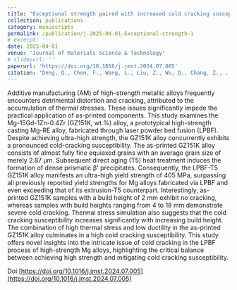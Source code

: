 ```yaml
---
title: "Exceptional strength paired with increased cold cracking susceptibility in laser powder bed fusion of a Mg-RE alloy"
collection: publications
category: manuscripts
permalink: /publication/j-2025-04-01-Exceptional-strength-1
# excerpt: ''
date: 2025-04-01
venue: 'Journal of Materials Science & Technology'
# slidesurl: ''
paperurl: 'https://doi.org/10.1016/j.jmst.2024.07.005'
citation: 'Deng, Q., Chen, F., Wang, L., Liu, Z., Wu, Q., Chang, Z., ... & Ding, W. (2025). Exceptional strength paired with increased cold cracking susceptibility in laser powder bed fusion of a Mg-RE alloy. Journal of Materials Science & Technology, 213, 300-314.'
---
```


Additive manufacturing (AM) of high-strength metallic alloys frequently encounters detrimental distortion and cracking, attributed to the accumulation of thermal stresses. These issues significantly impede the practical application of as-printed components. This study examines the Mg-15Gd-1Zn-0.4Zr (GZ151K, wt.%) alloy, a prototypical high-strength casting Mg-RE alloy, fabricated through laser powder bed fusion (LPBF). Despite achieving ultra-high strength, the GZ151K alloy concurrently exhibits a pronounced cold-cracking susceptibility. The as-printed GZ151K alloy consists of almost fully fine equiaxed grains with an average grain size of merely 2.87 µm. Subsequent direct aging (T5) heat treatment induces the formation of dense prismatic β' precipitates. Consequently, the LPBF-T5 GZ151K alloy manifests an ultra-high yield strength of 405 MPa, surpassing all previously reported yield strengths for Mg alloys fabricated via LPBF and even exceeding that of its extrusion-T5 counterpart. Interestingly, as-printed GZ151K samples with a build height of 2 mm exhibit no cracking, whereas samples with build heights ranging from 4 to 18 mm demonstrate severe cold cracking. Thermal stress simulation also suggests that the cold cracking susceptibility increases significantly with increasing build height. The combination of high thermal stress and low ductility in the as-printed GZ151K alloy culminates in a high cold cracking susceptibility. This study offers novel insights into the intricate issue of cold cracking in the LPBF process of high-strength Mg alloys, highlighting the critical balance between achieving high strength and mitigating cold cracking susceptibility.

Doi:[https://doi.org/10.1016/j.jmst.2024.07.005](https://doi.org/10.1016/j.jmst.2024.07.005)
